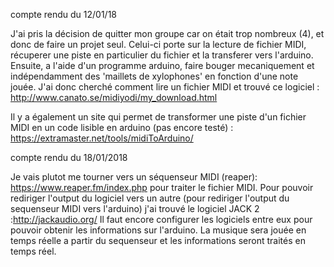 compte rendu du 12/01/18

J'ai pris la décision de quitter mon groupe car on était trop nombreux (4), et donc de faire un projet seul.
Celui-ci porte sur la lecture de fichier MIDI, récuperer une piste en particulier du fichier et la transferer vers l'arduino.
Ensuite, a l'aide d'un programme arduino, faire bouger mecaniquement et indépendamment des 'maillets de xylophones' en fonction
d'une note jouée.
J'ai donc cherché comment lire un fichier MIDI et trouvé ce logiciel : http://www.canato.se/midiyodi/my_download.html

Il y a également un site qui permet de transformer une piste d'un fichier MIDI en un code lisible en arduino (pas encore testé) :
https://extramaster.net/tools/midiToArduino/



compte rendu du 18/01/2018

Je vais plutot me tourner vers un séquenseur MIDI (reaper): https://www.reaper.fm/index.php pour traiter le fichier MIDI. Pour pouvoir rediriger l'output du logiciel vers un autre (pour rediriger l'output du sequenseur MIDI vers l'arduino) j'ai trouvé le logiciel JACK 2 :http://jackaudio.org/
Il faut encore configurer les logiciels entre eux pour pouvoir obtenir les informations sur l'arduino. La musique sera jouée en temps réelle a partir du sequenseur et les informations seront traités en temps réel.
